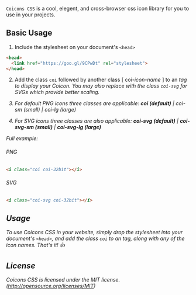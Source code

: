 `Coicons CSS` is a cool, elegent, and cross-browser css icon library for you to use in your projects.

## Basic Usage

1. Include the stylesheet on your document's `<head>`


```html
<head>
  <link href="https://goo.gl/9CPwDt" rel="stylesheet">
</head>
```



2. Add the class `coi` followed by another class [ coi-*icon-name* ] to an <i> tag to display your Coicon. You may also replace with the class `coi-svg` for SVGs which provide better scaling.

3. For default PNG icons three classes are applicable:
   **_coi (default)_** | coi-sm (small) | coi-lg  (large)

4. For SVG icons three classes are also applicable:
   **_coi-svg (default)_** | **_coi-svg-sm (small)_** | **_coi-svg-lg  (large)_**


Full example:



###### PNG
```html
<i class="coi coi-32bit"></i>
```
###### SVG
```html
<i class="coi-svg coi-32bit"></i>
```

## Usage

To use Coicons CSS in your website, simply drop the stylesheet into your document's `<head>`, and add the class `coi` to an <i> tag, along with any of the icon names. That's it! :+1:


## License

Coicons CSS is licensed under the MIT license. (http://opensource.org/licenses/MIT)
